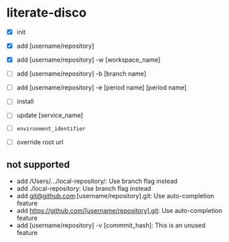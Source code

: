 # literate-disco

- [x] init
- [x] add [username/repository]
- [x] add [username/repository] -w [workspace_name]
- [ ] add [username/repository] -b [branch name]
- [ ] add [username/repository] -e [period name] [period name]
- [ ] install
- [ ] update [service_name]
- [ ] `environment_identifier`
- [ ] override root url


## not supported

- add /Users/.../local-repository/: Use branch flag instead
- add ./local-repository: Use branch flag instead
- add git@github.com:[username/repository].git: Use auto-completion feature
- add https://github.com/[username/repository].git: Use auto-completion feature
- add [username/repository] -v [commmit_hash]: This is an unused feature
